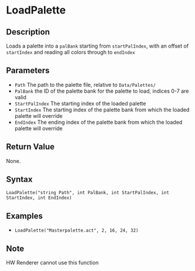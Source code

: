 # LoadPalette

## Description
Loads a palette into a `palBank` starting from `startPalIndex`, with an offset of `startIndex` and reading all colors through to `endIndex`

## Parameters
- `Path`
The path to the palette file, relative to `Data/Palettes/`
- `PalBank`
the ID of the palette bank for the palette to load, indices 0-7 are valid
- `StartPalIndex`
The starting index of the loaded palette
- `StartIndex`
The starting index of the palette bank from which the loaded palette will override
- `EndIndex`
The ending index of the palette bank from which the loaded palette will override

## Return Value
None.

## Syntax
```LoadPalette("string Path", int PalBank, int StartPalIndex, int StartIndex, int EndIndex) ```

## Examples
- ```LoadPalette("Masterpalette.act", 2, 16, 24, 32)```

## Note
HW Renderer cannot use this function